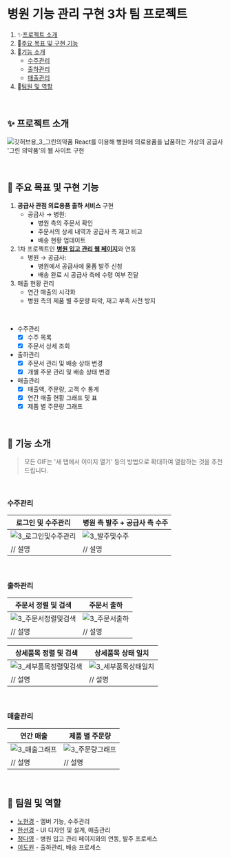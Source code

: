 # 병원 기능 관리 구현 3차 팀 프로젝트
1. ✨[프로젝트 소개](#-프로젝트-소개)
2. 📌[주요 목표 및 구현 기능](#-주요-목표-및-구현-기능)
3. 🔧[기능 소개](#-기능-소개)
   - [수주관리](#수주관리)
   - [출하관리](#출하관리)
   - [매출관리](#매출관리)
4. 👬[팀원 및 역할](#-팀원-및-역할)

</br>

## ✨ 프로젝트 소개
![깃허브용_3_그린의약품](https://github.com/user-attachments/assets/41933feb-9977-4039-9b78-d8c7daa015f8)
React를 이용해 병원에 의료용품을 납품하는 가상의 공급사 '그린 의약품'의 웹 사이트 구현

</br>

## 📌 주요 목표 및 구현 기능
1. **공급사 관점 의료용품 출하 서비스** 구현
   - 공급사 → 병원: 
     - 병원 측의 주문서 확인
     - 주문서의 상세 내역과 공급사 측 재고 비교
     - 배송 현황 업데이트
2. 1차 프로젝트인 <u>**[병원 입고 관리 웹 페이지](https://github.com/sunkh964/Team3)**</u>와 연동
   - 병원 → 공급사:
     -  병원에서 공급사에 물품 발주 신청
     -  배송 완료 시 공급사 측에 수령 여부 전달
3. 매출 현황 관리
   - 연간 매출의 시각화
   - 병원 측의 제품 별 주문량 파악, 재고 부족 사전 방지

</br>

- 수주관리
  - [x] 수주 목록
  - [x] 주문서 상세 조회
- 출하관리
  - [x] 주문서 관리 및 배송 상태 변경
  - [x] 개별 주문 관리 및 배송 상태 변경
- 매출관리
  - [x] 매출액, 주문량, 고객 수 통계
  - [x] 연간 매출 현황 그래프 및 표
  - [x] 제품 별 주문량 그래프

<br>

## 🔧 기능 소개
> 모든 GIF는 '새 탭에서 이미지 열기' 등의 방법으로 확대하여 열람하는 것을 추천 드립니다.

<br>

### 수주관리
| 로그인 및 수주관리 | 병원 측 발주 + 공급사 측 수주 |
| --- | --- |
| ![3_로그인및수주관리](https://github.com/user-attachments/assets/ddbf1bb9-9f77-4097-9f9b-738ef5b5d8cb) | ![3_발주및수주](https://github.com/user-attachments/assets/ec90a8fb-905b-41fb-85e7-10dcee7fc8b6) |
| // 설명 | // 설명 |

<br>

### 출하관리
| 주문서 정렬 및 검색 | 주문서 출하 |
| --- | --- |
| ![3_주문서정렬및검색](https://github.com/user-attachments/assets/335d1327-08a0-40de-8e32-ed699e7a88ab) | ![3_주문서출하](https://github.com/user-attachments/assets/71bab562-55a2-4cd7-9f71-6f931599b123) |
| // 설명 | // 설명 |

| 상세품목 정렬 및 검색 | 상세품목 상태 일치 |
| --- | --- |
| ![3_세부품목정렬및검색](https://github.com/user-attachments/assets/a20f6d5e-531e-4e3e-8672-1204a2c453bf) | ![3_세부품목상태일치](https://github.com/user-attachments/assets/fcb039f7-8b87-48af-93d5-b271550a2e4f) |
| // 설명 | // 설명 |

<br>

### 매출관리
| 연간 매출 | 제품 별 주문량 |
| --- | --- |
| ![3_매출그래프](https://github.com/user-attachments/assets/d63fafe3-c104-4b74-9ad5-1bf7f7feba7a) | ![3_주문량그래프](https://github.com/user-attachments/assets/6b7094e4-d0fb-4a05-b5ca-d37e4e80519f) |
| // 설명 | // 설명 |

<br>

## 👬 팀원 및 역할
- [<u>노현경</u>](https://github.com/nohk1113) - 멤버 기능, 수주관리
- [<u>한선경</u>](https://github.com/sunkh964)  - UI 디자인 및 설계, 매출관리
- [<u>정다영</u>](https://github.com/da9630jj) - 병원 입고 관리 페이지와의 연동, 발주 프로세스
- [<u>이도원</u>](https://github.com/nubbp) - 출하관리, 배송 프로세스
